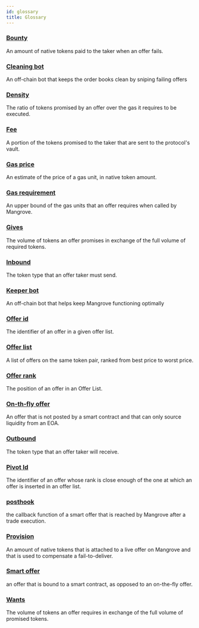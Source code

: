 ```yaml
---
id: glossary
title: Glossary
---
```


### [Bounty](/docs/terms/bounty) 
An amount of native tokens paid to the taker when an offer fails.


### [Cleaning bot](/docs/terms/cleaning-bot) 
An off-chain bot that keeps the order books clean by sniping failing offers


### [Density](/docs/terms/Density) 
The ratio of tokens promised by an offer over the gas it requires to be executed.


### [Fee](/docs/terms/fee) 
A portion of the tokens promised to the taker that are sent to the protocol's vault.


### [Gas price](/docs/terms/Gasprice) 
An estimate of the price of a gas unit, in native token amount.


### [Gas requirement](/docs/terms/Gasreq) 
An upper bound of the gas units that an offer requires when called by Mangrove.


### [Gives](/docs/terms/Gives) 
The volume of tokens an offer promises in exchange of the full volume of required tokens.


### [Inbound](/docs/terms/Inbound) 
The token type that an offer taker must send.


### [Keeper bot](/docs/terms/keeper-bot) 
An off-chain bot that helps keep Mangrove functioning optimally


### [Offer id](/docs/terms/OfferId) 
The identifier of an offer in a given offer list.


### [Offer list](/docs/terms/OfferList) 
A list of offers on the same token pair, ranked from best price to worst price.


### [Offer rank](/docs/terms/OfferRank) 
The position of an offer in an Offer List.


### [On-th-fly offer](/docs/terms/OTF) 
An offer that is not posted by a smart contract and that can only source liquidity from an EOA.


### [Outbound](/docs/terms/Outbound) 
The token type that an offer taker will receive.


### [Pivot Id](/docs/terms/PivotId) 
The identifier of an offer whose rank is close enough of the one at which an offer is inserted in an offer list.


### [posthook](/docs/terms/Posthook) 
the callback function of a smart offer that is reached by Mangrove after a trade execution.


### [Provision](/docs/terms/Provision) 
An amount of native tokens that is attached to a live offer on Mangrove and that is used to compensate a fail-to-deliver.


### [Smart offer](/docs/terms/SmartOffer) 
an offer that is bound to a smart contract, as opposed to an on-the-fly offer.


### [Wants](/docs/terms/Wants) 
The volume of tokens an offer requires in exchange of the full volume of promised tokens.

